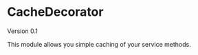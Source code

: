 CacheDecorator
============================
Version 0.1

This module allows you simple caching of your service methods.